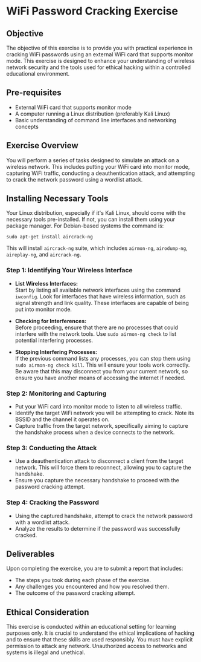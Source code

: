 # WiFi Password Cracking Exercise

## Objective

The objective of this exercise is to provide you with practical experience in cracking WiFi passwords using an external WiFi card that supports monitor mode. This exercise is designed to enhance your understanding of wireless network security and the tools used for ethical hacking within a controlled educational environment.

## Pre-requisites

- External WiFi card that supports monitor mode
- A computer running a Linux distribution (preferably Kali Linux)
- Basic understanding of command line interfaces and networking concepts

## Exercise Overview

You will perform a series of tasks designed to simulate an attack on a wireless network. This includes putting your WiFi card into monitor mode, capturing WiFi traffic, conducting a deauthentication attack, and attempting to crack the network password using a wordlist attack.

## Installing Necessary Tools
Your Linux distribution, especially if it's Kali Linux, should come with the necessary tools pre-installed. If not, you can install them using your package manager. For Debian-based systems the command is:

```
sudo apt-get install aircrack-ng
```
This will install `aircrack-ng` suite, which includes `airmon-ng`, `airodump-ng`, `aireplay-ng`, and `aircrack-ng`.

### Step 1: Identifying Your Wireless Interface

- **List Wireless Interfaces:**  
  Start by listing all available network interfaces using the command `iwconfig`. Look for interfaces that have wireless information, such as signal strength and link quality. These interfaces are capable of being put into monitor mode.

- **Checking for Interferences:**  
  Before proceeding, ensure that there are no processes that could interfere with the network tools. Use `sudo airmon-ng check` to list potential interfering processes.

- **Stopping Interfering Processes:**  
  If the previous command lists any processes, you can stop them using `sudo airmon-ng check kill`. This will ensure your tools work correctly. Be aware that this may disconnect you from your current network, so ensure you have another means of accessing the internet if needed.

### Step 2: Monitoring and Capturing

- Put your WiFi card into monitor mode to listen to all wireless traffic.
- Identify the target WiFi network you will be attempting to crack. Note its BSSID and the channel it operates on.
- Capture traffic from the target network, specifically aiming to capture the handshake process when a device connects to the network.

### Step 3: Conducting the Attack

- Use a deauthentication attack to disconnect a client from the target network. This will force them to reconnect, allowing you to capture the handshake.
- Ensure you capture the necessary handshake to proceed with the password cracking attempt.

### Step 4: Cracking the Password

- Using the captured handshake, attempt to crack the network password with a wordlist attack.
- Analyze the results to determine if the password was successfully cracked.

## Deliverables

Upon completing the exercise, you are to submit a report that includes:

- The steps you took during each phase of the exercise.
- Any challenges you encountered and how you resolved them.
- The outcome of the password cracking attempt.

## Ethical Consideration

This exercise is conducted within an educational setting for learning purposes only. It is crucial to understand the ethical implications of hacking and to ensure that these skills are used responsibly. You must have explicit permission to attack any network. Unauthorized access to networks and systems is illegal and unethical.
